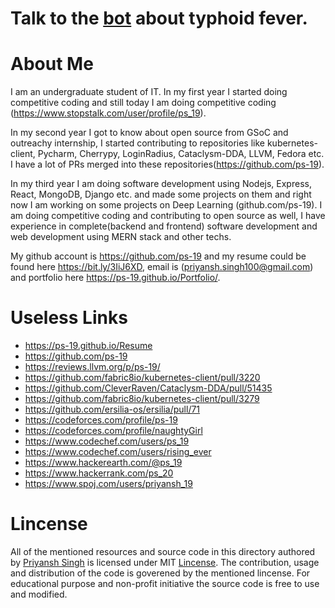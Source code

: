 # Talk to the [bot](https://ps-19.github.io/bot/) about typhoid fever.

# About Me
I am an undergraduate student of IT. In my first year I started doing competitive coding and still today I am doing competitive coding (https://www.stopstalk.com/user/profile/ps_19).

In my second  year I got to know about open source from GSoC and outreachy internship,
I started contributing to repositories like kubernetes-client, Pycharm, Cherrypy, LoginRadius, Cataclysm-DDA, LLVM, Fedora etc. I have a lot of PRs merged into these repositories(https://github.com/ps-19).

In my third year I am doing software development using Nodejs, Express, React, MongoDB, Django etc. and made some projects on them
and right now I am working on some projects on Deep Learning (github.com/ps-19).
I am doing competitive coding and contributing to open source as well,
I have experience in complete(backend and frontend) software development and web development using MERN stack and other techs.

My github account is https://github.com/ps-19 and my resume could be found here https://bit.ly/3IiJ6XD, email is (priyansh.singh100@gmail.com)
and portfolio here https://ps-19.github.io/Portfolio/. 

# Useless Links
- https://ps-19.github.io/Resume
- https://github.com/ps-19
- https://reviews.llvm.org/p/ps-19/
- https://github.com/fabric8io/kubernetes-client/pull/3220
- https://github.com/CleverRaven/Cataclysm-DDA/pull/51435
- https://github.com/fabric8io/kubernetes-client/pull/3279
- https://github.com/ersilia-os/ersilia/pull/71
- https://codeforces.com/profile/ps-19
- https://codeforces.com/profile/naughtyGirl
- https://www.codechef.com/users/ps_19
- https://www.codechef.com/users/rising_ever
- https://www.hackerearth.com/@ps_19
- https://www.hackerrank.com/ps_20
- https://www.spoj.com/users/priyansh_19

# Lincense
All of the mentioned resources and source code in this directory authored by [Priyansh Singh](https://github.com/ps-19) is licensed under MIT [Lincense](./LICENSE.txt). The contribution, usage and distribution of the code is goverened by the mentioned lincense. For educational purpose and non-profit initiative the source code is free to use and modified.

